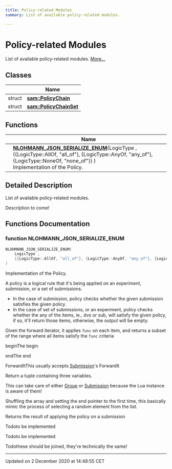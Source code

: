 ```yaml
---
title: Policy-related Modules
summary: List of available policy-related modules.  

---
```


# Policy-related Modules




List of available policy-related modules.  [More...](#detailed-description)






## Classes

|                | Name           |
| -------------- | -------------- |
| struct | **[sam::PolicyChain](/doxygen/Classes/structsam_1_1_policy_chain/)**  |
| struct | **[sam::PolicyChainSet](/doxygen/Classes/structsam_1_1_policy_chain_set/)**  |




## Functions

|                | Name           |
| -------------- | -------------- |
|  | **[NLOHMANN_JSON_SERIALIZE_ENUM](/doxygen/Modules/group___policies/#function-nlohmann_json_serialize_enum)**(LogicType , {{LogicType::AllOf, "all_of"}, {LogicType::AnyOf, "any_of"}, {LogicType::NoneOf, "none_of"}} ) <br>Implementation of the Policy.  |




## Detailed Description

List of available policy-related modules. 


























Description to come! 




## Functions Documentation

### function NLOHMANN_JSON_SERIALIZE_ENUM

```cpp
NLOHMANN_JSON_SERIALIZE_ENUM(
    LogicType ,
    {{LogicType::AllOf, "all_of"}, {LogicType::AnyOf, "any_of"}, {LogicType::NoneOf, "none_of"}} 
)
```

Implementation of the Policy. 


























A policy is a logical rule that it's being applied on an experiment, submission, or a set of submissions.



* In the case of submission, policy checks whether the given submission satisfies the given policy.
* In the case of set of submissions, or an experiment, policy checks whether the any of the items, ie., dvs or sub, will satisfy the given policy, if so, it'll return those items, otherwise, the output will be empty. 

Given the forward iterator, it applies `func` on each item, and returns a subset of the range where all items satisfy the `func` criteria

beginThe begin 

endThe end

ForwardItThis usually accepts [Submission](/doxygen/Classes/classsam_1_1_submission/)'s ForwardIt

Return a tuple containing three variables.

This can take care of either [Group](/doxygen/Classes/classsam_1_1_group/) or [Submission](/doxygen/Classes/classsam_1_1_submission/) because the Lua instance is aware of them!


Shuffling the array and setting the end pointer to the first time, this basically mimic the process of selecting a random element from the list.

Returns the result of applying the policy on a submission

Todoto be implemented 

Todoto be implemented 

Todothese should be joined, they're technically the same! 





-------------------------------

Updated on  2 December 2020 at 14:48:55 CET